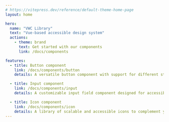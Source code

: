 ```yaml
---
# https://vitepress.dev/reference/default-theme-home-page
layout: home

hero:
  name: "VWC Library"
  text: "Vue-based accessible design system"
  actions:
    - theme: brand
      text: Get started with our components
      link: /docs/components

features:
  - title: Button component
    link: /docs/components/button
    details: A versatile button component with support for different styles, sizes, and states to enhance user interactions.

  - title: Input component
    link: /docs/components/input
    details: A customizable input field component designed for accessibility and seamless data entry.

  - title: Icon component
    link: /docs/components/icon
    details: A library of scalable and accessible icons to complement your design system.
---
```

